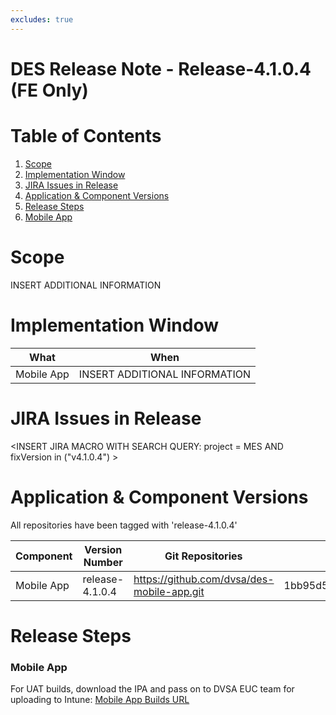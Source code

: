 ```yaml
---
excludes: true
---
```


# DES Release Note - Release-4.1.0.4 (FE Only)
# Table of Contents
1. [Scope](#Scope)
2. [Implementation Window](#Implementation-Window)
3. [JIRA Issues in Release](#JIRA-Issues-in-Release)
4. [Application & Component Versions](#Application-&-Component-Versions)
5. [Release Steps](#Release-Steps)
1. [Mobile App](#Mobile-App)

# Scope
INSERT ADDITIONAL INFORMATION

# Implementation Window

| What | When |
| --- | --- |
| Mobile App | INSERT ADDITIONAL INFORMATION |

# JIRA Issues in Release
<INSERT JIRA MACRO WITH SEARCH QUERY: 
project = MES AND fixVersion in ("v4.1.0.4") >

# Application & Component Versions
All repositories have been tagged with 'release-4.1.0.4'

| Component | Version Number | Git Repositories | Git Commit |
| --- | --- | --- | --- |
| Mobile App | release-4.1.0.4 | https://github.com/dvsa/des-mobile-app.git | 1bb95d5056223261d09b873e36c8045738bb3f1c |

# Release Steps
### Mobile App
For UAT builds, download the IPA and pass on to DVSA EUC team for uploading to Intune:
[Mobile App Builds URL](http://jenkins.mobile.mgmt.mes.dvsacloud.uk:8080/job/des_mobile-app_build/)
